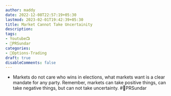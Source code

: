 ```yaml
---
author: maddy
date: 2022-12-08T22:57:19+05:30
lastmod: 2023-02-01T19:42:39+05:30
title: Market Cannot Take Uncertainity
description: 
tags:
- Youtube📺
- 🧔PRSundar 
categories: 
- 🤹Options-Trading
draft: true
disableComments: false
---
```

- Markets do not care who wins in elections, what markets want is a clear mandate for any party. Remember, markets can take positive things, can take negative things, but can not take uncertainty. #🧔PRSundar